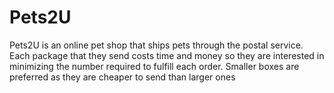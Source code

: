 # Pets2U

Pets2U is an online pet shop that ships pets through the postal service.
Each package that they send costs time and money so they are interested in minimizing the
number required to fulfill each order. Smaller boxes are preferred as they are cheaper to
send than larger ones
